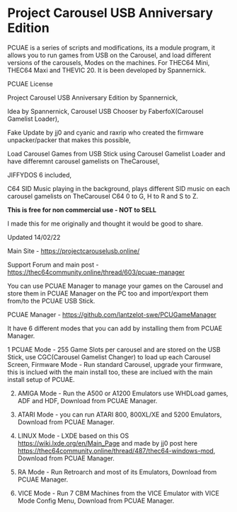 # Project Carousel USB Anniversary Edition
PCUAE is a series of scripts and modifications, its a module program, it allows you to run games from USB on the Carousel, and load different versions of the carousels, Modes on the machines.
For THEC64 Mini, THEC64 Maxi and THEVIC 20. It is been developed by Spannernick.

PCUAE License


Project Carousel USB Anniversary Edition by Spannernick, 

Idea by Spannernick, Carousel USB Chooser by FaberfoX(Carousel Gamelist Loader), 

Fake Update by jj0 and cyanic and raxrip who created the firmware unpacker/packer that makes this possible, 

Load Carousel Games from USB Stick using Carousel Gamelist Loader and have differemnt carousel gamelists on TheCarousel, 

JIFFYDOS 6 included, 

C64 SID Music playing in the background, plays different SID music on each carousel gamelists on TheCarousel C64 0 to G, H to R and S to Z.


**This is free for non commercial use - NOT to SELL**


I made this for me originally and thought it would be good to share.


Updated 14/02/22


Main Site - https://projectcarouselusb.online/


Support Forum and main post - https://thec64community.online/thread/603/pcuae-manager


You can use PCUAE Manager to manage your games on the Carousel and store them in PCUAE Manager on the PC too and import/export them from/to the PCUAE USB Stick.

PCUAE Manager - https://github.com/lantzelot-swe/PCUGameManager


It have 6 different modes that you can add by installing them from PCUAE Manager.


1 PCUAE Mode - 255 Game Slots per carousel and are stored on the USB Stick, use CGC(Carousel Gamelist Changer) to load up each Carousel Screen, Firmware Mode - Run standard Carousel, upgrade your firmware, this is inclued with the main install too, these are inclued with the main install setup of PCUAE.

2. AMIGA Mode - Run the A500 or A1200 Emulators use WHDLoad games, ADF and HDF, Download from PCUAE Manager.


3. ATARI Mode - you can run ATARI 800, 800XL/XE and 5200 Emulators, Download from PCUAE Manager.


4. LINUX Mode - LXDE based on this OS https://wiki.lxde.org/en/Main_Page and made by jj0 post here https://thec64community.online/thread/487/thec64-windows-mod, Download from PCUAE Manager.


5. RA Mode - Run Retroarch and most of its Emulators, Download from PCUAE Manager.


6. VICE Mode - Run 7 CBM Machines from the VICE Emulator with VICE Mode Config Menu, Download from PCUAE Manager.


